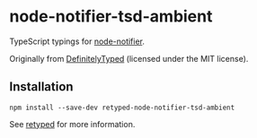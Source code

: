 # node-notifier-tsd-ambient

TypeScript typings for [node-notifier](https://github.com/mikaelbr/node-notifier).

Originally from [DefinitelyTyped](https://github.com/DefinitelyTyped/DefinitelyTyped) (licensed under the MIT license).

## Installation

```
npm install --save-dev retyped-node-notifier-tsd-ambient
```

See [retyped](https://github.com/retyped/retyped) for more information.
